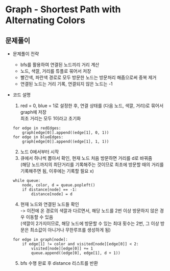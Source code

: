 # Graph - Shortest Path with Alternating Colors
## 문제풀이
* 문제풀이 전략
    * bfs를 활용하여 연결된 노드끼리 거리 계산
    * 노드, 색깔, 거리를 튜플로 묶어서 저장
    * 빨간색, 파란색 경로로 모두 방문한 노드는 방문처리 해줌으로써 중복 제거
    * 연결된 노드는 거리 기록, 연결되지 않은 노드는 -1

* 코드 설명
    1. red = 0, blue = 1로 설정한 후, 연결 상태를 (다음 노드, 색깔, 거리)로 묶어서 graph에 저장  
        최초 거리는 모두 1이라고 초기화
    ```
    for edge in redEdges:
        graph[edge[0]].append((edge[1], 0, 1))
    for edge in blueEdges:
        graph[edge[0]].append((edge[1], 1, 1))
    ```
    2. 노드 0에서부터 시작
    3. 큐에서 하나씩 뽑아서 확인, 현재 노드 처음 방문하면 거리를 d로 바꿔줌  
        (해당 노드까지의 최단거리를 기록해주는 것이므로 최초에 방문할 때의 거리를 기록해주면 됨, 이후에는 기록할 필요 x)
    ```
    while queue:
        node, color, d = queue.popleft()
        if distance[node] == -1:
            distance[node] = d
    ```
    4. 현재 노드와 연결된 노드들 확인  
        -> 이전에 온 경로의 색깔과 다르면서, 해당 노드를 2번 이상 방문하지 않은 경우 이동할 수 있음  
        (색깔이 2가지이므로, 해당 노드에 방문할 수 있는 최대 횟수는 2번, 그 이상 방문은 최소값이 아니거나 무한루프를 생성하게 됨)
    ```
    for edge in graph[node]:
        if edge[1] != color and visited[node][edge[0]] < 2:
            visited[node][edge[0]] += 1
            queue.append((edge[0], edge[1], d + 1))
    ```
    5. bfs 수행 완료 후 distance 리스트를 반환